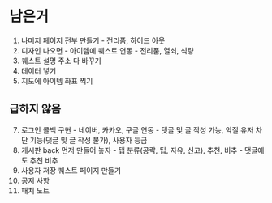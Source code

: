 # 남은거

1. 나머지 페이지 전부 만들기 - 전리품, 하이드 아웃
2. 디자인 나오면 - 아이템에 퀘스트 연동 - 전리품, 열쇠, 식량
3. 퀘스트 설명 주소 다 바꾸기
4. 데이터 넣기
5. 지도에 아이템 좌표 찍기

## 급하지 않음

7. 로그인 콜백 구현 - 네이버, 카카오, 구글 연동 - 댓글 및 글 작성 가능, 악질 유저 차단 기능(댓글 및 글 작성 불가), 사용자 등급
8. 게시판 back 먼저 만들어 놓자 - 탭 분류(공략, 팁, 자유, 신고), 추천, 비추 - 댓글에도 추천 비추
9. 사용자 저장 퀘스트 페이지 만들기
10. 공지 사항
11. 패치 노트

